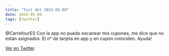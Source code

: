 ```yaml
---
title: "Tuit del 2015-05-09"
date: 2015-05-09
tags: [twitter]
---
```


@CarrefourES Con la app no puedo escanear mis cupones, me dice que no están asignados. El n° de tarjeta en app y en cupón coinciden. Ayuda!



[Ver en Twitter](https://twitter.com/i/web/status/597173322682621953)
